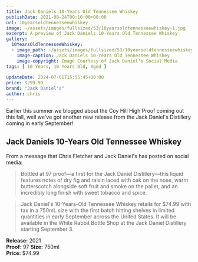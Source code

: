 ```yaml
---
title: Jack Daniels 10-Years Old Tennessee Whiskey
publishDate: 2021-08-24T00:10:00+00:00
url: 10yearsoldtennesseewhiskey
image: ~/assets/images/fullsized/53/10yearsoldtennesseewhiskey-1.jpg
excerpt: A preview of Jack Daniels 10-Years Old Tennessee Whiskey
gallery:
  10YearsOldTennesseeWhiskey:
  - image_path: ~/assets/images/fullsized/53/10yearsoldtennesseewhiskey-1.jpg
    image-caption: Jack Daniels 10-Years Old Tennessee Whiskey
    image-copyright: Image Courtesy of Jack Daniel's Social Media
tags: [ 10 Years, 10 Years Old, Aged ]
 
updateDate: 2024-07-01T15:55:45+00:00
price: $299.99
brand: "Jack Daniel's"
author: chris
---
```

Earlier this summer we blogged about the Coy Hill High Proof coming out this fall, well we've got another new release from the Jack Daniel's Distillery coming in early September! 

## Jack Daniels 10-Years Old Tennessee Whiskey

From a message that Chris Fletcher and Jack Daniel's has posted on social media:

> Bottled at 97 proof—a first for the Jack Daniel Distillery—this liquid features notes of dry fig and raisin laced with oak on the nose, warm butterscotch alongside soft fruit and smoke on the pallet, and an incredibly long finish with sweet tobacco and spice.

> Jack Daniel's 10-Years-Old Tennessee Whiskey retails for $74.99 with tax in a 750mL size with the first batch hitting shelves in limited quantities in early September across the United States. It will be available in the White Rabbit Bottle Shop at the Jack Daniel Distillery starting September 3.


**Release:** 2021  
**Proof:** 97
**Size:** 750ml  
**Price:** $74.99  




